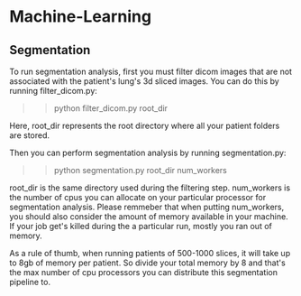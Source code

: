 # Machine-Learning

Segmentation
------------

To run segmentation analysis, first you must filter dicom images that are not associated with the patient's lung's 3d sliced images. You can do this by running filter_dicom.py:

>> python filter_dicom.py root_dir

Here, root_dir represents the root directory where all your patient folders are stored.

Then you can perform segmentation analysis by running segmentation.py:

>> python segmentation.py root_dir num_workers

root_dir is the same directory used during the filtering step. num_workers is the number of cpus you can allocate on your particular processor for segmentation analysis. Please remmeber that when putting num_workers, you should also consider the amount of memory available in your machine. If your job get's killed during the a particular run, mostly you ran out of memory.

As a rule of thumb, when running patients of 500-1000 slices, it will take up to 8gb of memory per patient. So divide your total memory by 8 and that's the max number of cpu processors you can distribute this segmentation pipeline to.

